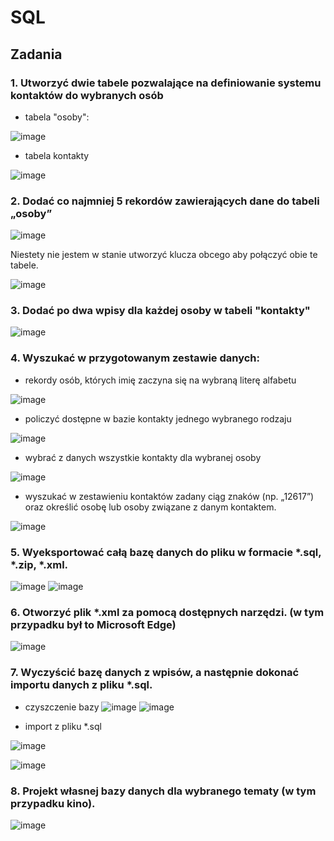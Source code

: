 # SQL
## Zadania
### 1. Utworzyć dwie tabele pozwalające na definiowanie systemu kontaktów do wybranych osób
  - tabela "osoby":
    
![image](https://github.com/medi9208/SKIBD/assets/64082421/f92a2fb9-0726-42c5-917d-62f3668ad9c2)
  - tabela kontakty

![image](https://github.com/medi9208/SKIBD/assets/64082421/a3c80f2d-bf1c-434c-a333-01a0da177d96)

### 2. Dodać co najmniej 5 rekordów zawierających dane do tabeli „osoby”

![image](https://github.com/medi9208/SKIBD/assets/64082421/0e368853-1739-4ba2-8295-7586a57ca72a)

Niestety nie jestem w stanie utworzyć klucza obcego aby połączyć obie te tabele.

![image](https://github.com/medi9208/SKIBD/assets/64082421/608e48fd-8d82-4c77-b5ce-10db7b24fb6c)

### 3. Dodać po dwa wpisy dla każdej osoby w tabeli "kontakty"

![image](https://github.com/medi9208/SKIBD/assets/64082421/ec7dbb32-b9ef-4638-bb3b-e3bf202e3c80)

### 4. Wyszukać w przygotowanym zestawie danych:
  - rekordy osób, których imię zaczyna się na wybraną literę alfabetu

![image](https://github.com/medi9208/SKIBD/assets/64082421/e6c702d3-8ee3-4c05-9d42-1243fe53dcb0)

- policzyć dostępne w bazie kontakty jednego wybranego rodzaju

![image](https://github.com/medi9208/SKIBD/assets/64082421/84f21885-3801-4856-a871-3673145213cf)

  - wybrać z danych wszystkie kontakty dla wybranej osoby

![image](https://github.com/medi9208/SKIBD/assets/64082421/5e5b1394-5d54-4275-978f-4758a9cfe206)

  - wyszukać w zestawieniu kontaktów zadany ciąg znaków (np. „12617”) oraz określić osobę lub osoby związane z danym kontaktem.

![image](https://github.com/medi9208/SKIBD/assets/64082421/8e9cd8ea-e951-446c-ac6c-b4ac9186c4ce)

### 5. Wyeksportować całą bazę danych do pliku w formacie *.sql, *.zip, *.xml.

![image](https://github.com/medi9208/SKIBD/assets/64082421/99a64300-c8fd-455e-a23c-ebb310f87b47)
![image](https://github.com/medi9208/SKIBD/assets/64082421/c424fb3f-e4ae-403e-b19d-2b9295bbdc10)

### 6. Otworzyć plik *.xml za pomocą dostępnych narzędzi. (w tym przypadku był to Microsoft Edge) 

![image](https://github.com/medi9208/SKIBD/assets/64082421/0ec60612-65ac-444c-8c7e-a3256a84ecc1)

### 7. Wyczyścić bazę danych z wpisów, a następnie dokonać importu danych z pliku *.sql.
  - czyszczenie bazy
![image](https://github.com/medi9208/SKIBD/assets/64082421/61c6b404-3e45-46a1-ad9c-0e16b7a5c5ef)
![image](https://github.com/medi9208/SKIBD/assets/64082421/aab7d7e6-0cbd-40ab-81b5-868134c60952)

  - import z pliku *.sql

![image](https://github.com/medi9208/SKIBD/assets/64082421/cd7ec45e-c9c2-4237-8c73-fa0db4329a51)

![image](https://github.com/medi9208/SKIBD/assets/64082421/4264cba0-8567-466a-a770-94139353cdaa)

### 8. Projekt własnej bazy danych dla wybranego tematy (w tym przypadku kino).

![image](https://github.com/medi9208/SKIBD/assets/64082421/c5d538be-076f-4fcb-92ea-b996d4f2c859)


